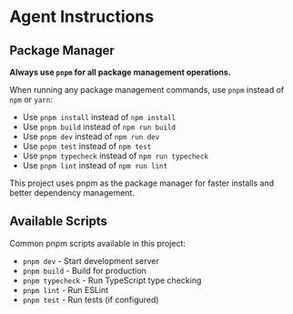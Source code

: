 # Agent Instructions

## Package Manager

**Always use `pnpm` for all package management operations.**

When running any package management commands, use `pnpm` instead of `npm` or `yarn`:

- Use `pnpm install` instead of `npm install`
- Use `pnpm build` instead of `npm run build`
- Use `pnpm dev` instead of `npm run dev`
- Use `pnpm test` instead of `npm test`
- Use `pnpm typecheck` instead of `npm run typecheck`
- Use `pnpm lint` instead of `npm run lint`

This project uses pnpm as the package manager for faster installs and better dependency management.

## Available Scripts

Common pnpm scripts available in this project:

- `pnpm dev` - Start development server
- `pnpm build` - Build for production
- `pnpm typecheck` - Run TypeScript type checking
- `pnpm lint` - Run ESLint
- `pnpm test` - Run tests (if configured)
